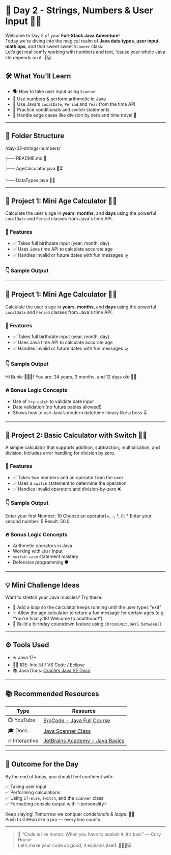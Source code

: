 # 🚀 Day 2 - Strings, Numbers & User Input 💬🔢

Welcome to Day 2 of your **Full-Stack Java Adventure**!  
Today we're diving into the magical realm of **Java data types**, **user input**, **math ops**, and that sweet sweet `Scanner` class.  
Let’s get real comfy working with numbers and text, 'cause your whole Java life depends on it. 🧠💻

## 🛠️ What You’ll Learn

- 🗣 How to take user input using `Scanner`
- 🔢 Use numbers & perform arithmetic in Java
- 📆 Use Java's `LocalDate`, `Period` and `Year` from the time API
- 🧠 Practice conditionals and switch statements
- 🧪 Handle edge cases like division by zero and time travel 🤖

---

## 📁 Folder Structure

/day-02-strings-numbers/

├── README.md 📝

├── AgeCalculator.java 👶⏳

└── DataTypes.java 🧮🧠


---

## 📘 Project 1: Mini Age Calculator 👶📅

Calculate the user's age in **years**, **months**, and **days** using the powerful `LocalDate` and `Period` classes from Java's time API. 

### 🌟 Features

- ✅ Takes full birthdate input (year, month, day)
- ✅ Uses Java time API to calculate accurate age
- ✅ Handles invalid or future dates with fun messages 🛸

### 👇 Sample Output


---

## 📘 Project 1: Mini Age Calculator 👶📅

Calculate the user's age in **years**, **months**, and **days** using the powerful `LocalDate` and `Period` classes from Java's time API. 

### 🌟 Features

- ✅ Takes full birthdate input (year, month, day)
- ✅ Uses Java time API to calculate accurate age
- ✅ Handles invalid or future dates with fun messages 🛸

### 👇 Sample Output

Hi Buhle 🧑🏼‍🎤!
You are: 24 years, 3 months, and 12 days old 🎉✨


### 🔥 Bonus Logic Concepts

- Use of `try-catch` to validate date input
- Date validation (no future babies allowed!)
- Shows how to use Java’s modern date/time library like a boss ⏳

---

## 📘 Project 2: Basic Calculator with Switch 🧮💡

A simple calculator that supports addition, subtraction, multiplication, and division. Includes error handling for division by zero.

### 🌟 Features

- ✅ Takes two numbers and an operator from the user
- ✅ Uses a `switch` statement to determine the operation
- ✅ Handles invalid operators and division-by-zero ❌

### 👇 Sample Output

Enter your first Number: 10
Choose an operator(+, -, *, /): *
Enter your second number: 5
Result: 50.0



### 🔥 Bonus Logic Concepts

- Arithmetic operators in Java
- Working with `char` input
- `switch-case` statement mastery
- Defensive programming 🛡️

---

## 💡 Mini Challenge Ideas

Want to stretch your Java muscles? Try these:

- 🔁 Add a loop so the calculator keeps running until the user types "exit"
- ✨ Allow the age calculator to return a fun message for certain ages (e.g. “You’re finally 18! Welcome to adulthood!”)
- 🎂 Build a birthday countdown feature using `ChronoUnit.DAYS.between()`

---

## ⚙️ Tools Used

- ☕ Java 17+  
- 🧑‍💻 IDE: IntelliJ / VS Code / Eclipse  
- 📚 Java Docs: [Oracle’s Java SE Docs](https://docs.oracle.com/en/java/javase/)

---

## 📚 Recommended Resources

| Type | Resource |
|------|----------|
| 📺 YouTube | [BroCode - Java Full Course](https://youtu.be/xk4_1vDrzzo) |
| 🎓 Docs | [Java Scanner Class](https://docs.oracle.com/javase/8/docs/api/java/util/Scanner.html) |
| 🔥 Interactive | [JetBrains Academy - Java Basics](https://www.jetbrains.com/academy/) |

---

## 🎯 Outcome for the Day

By the end of today, you should feel confident with:

✅ Taking user input  
✅ Performing calculations  
✅ Using `if-else`, `switch`, and the `Scanner` class  
✅ Formatting console output with ✨personality✨  

Keep slaying! Tomorrow we conquer *conditionals & loops*. 💪🔥  
Push to GitHub like a pro — every line counts.

---

> 🚀 “Code is like humor. When you have to explain it, it’s bad.” — Cory House  
Let’s make your code *so good*, it explains itself. 💁🏽‍♂️💻  

